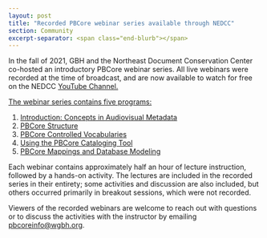 ```yaml
---
layout: post
title: "Recorded PBCore webinar series available through NEDCC"
section: Community
excerpt-separator: <span class="end-blurb"></span>
---
```


In the fall of 2021, GBH and the Northeast Document Conservation Center co-hosted an introductory PBCore webinar series. All live webinars were recorded at the time of broadcast, and are now available to watch for free on the NEDCC <a href="https://www.youtube.com/playlist?list=PLSqxpHY476Jy2drZRl7uuqKTOfmyNeKPP"> YouTube Channel. 

The webinar series contains five programs:

1. <a href="https://www.youtube.com/watch?v=WYJCpTUobdw&list=PLSqxpHY476Jy2drZRl7uuqKTOfmyNeKPP&index=1">Introduction: Concepts in Audiovisual Metadata</a>
2. <a href="https://www.youtube.com/watch?v=WYJCpTUobdw&list=PLSqxpHY476Jy2drZRl7uuqKTOfmyNeKPP&index=1">PBCore Structure</a>
3. <a href="https://www.youtube.com/watch?v=WYJCpTUobdw&list=PLSqxpHY476Jy2drZRl7uuqKTOfmyNeKPP&index=1">PBCore Controlled Vocabularies</a>
4. <a href="https://www.youtube.com/watch?v=WYJCpTUobdw&list=PLSqxpHY476Jy2drZRl7uuqKTOfmyNeKPP&index=1">Using the PBCore Cataloging Tool</a>
5. <a href="https://www.youtube.com/watch?v=WYJCpTUobdw&list=PLSqxpHY476Jy2drZRl7uuqKTOfmyNeKPP&index=1">PBCore Mappings and Database Modeling</a>

Each webinar contains approximately half an hour of lecture instruction, followed by a hands-on activity. The lectures are included in the recorded series in their entirety; some activities and discussion are also included, but others occurred primarily in breakout sessions, which were not recorded. 

Viewers of the recorded webinars are welcome to reach out with questions or to discuss the activities with the instructor by emailing pbcoreinfo@wgbh.org. 